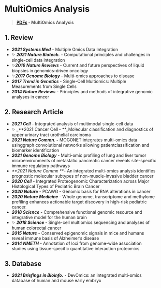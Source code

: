 # MultiOmics Analysis

> ****[**PDFs**](https://cloud.tsinghua.edu.cn/d/f72ee6992a1e4ec78044/?p=%2FMultiOmics%20Analysis\&mode=list)** - MultiOmics Analysis**

## 1. Review

* _**2021 Systems Med**_ - Multiple Omics Data Integration
* ✨ _**2021 Nature Biotech.**_ - Computational principles and challenges in single-cell data integration
* ✨_**2019 Nature Reviews**_ - Current and future perspectives of liquid biopsies in genomics-driven oncology
* ✨_**2017 Genome Biology**_ - Multi-omics approaches to disease
* _**2017 Trend in Genetics**_ - Single-Cell Multiomics: Multiple Measurements from Single Cells
* _**2014 Nature Reviews**_ - Principles and methods of integrative genomic analyses in cancer

## 2. Research Article

* _**2021 Cell**_ - Integrated analysis of multimodal single-cell data
* ✨ _**2021 Cancer Cell - **_Molecular classiﬁcation and diagnostics of upper urinary tract urothelial carcinoma
* _**2021 Nature Commn. -**_ MOGONET integrates multi-omics data usinggraph convolutional networks allowing patientclassification and biomarker identification
* _**2021 Genome Biology**_ - Multi-omic profiling of lung and liver tumor microenvironments of metastatic pancreatic cancer reveals site-specific immune regulatory pathways
* _**2021 Nature Commn **_- An integrated multi-omics analysis identifies prognostic molecular subtypes of non-muscle-invasive bladder cancer
* _**2020 Cell**_ - Integrated Proteogenomic Characterization across Major Histological Types of Pediatric Brain Cancer
* _**2020 Nature**_ - PCAWG - Genomic basis for RNA alterations in cancer
* _**2020 Nature Medicine**_ - Whole genome, transcriptome and methylome profiling enhances actionable target discovery in high-risk pediatric cancer.
* _**2018 Science**_ - Comprehensive functional genomic resource and integrative model for the human brain
* ✨ _**2018 Science**_ - Single-cell multiomics sequencing and analyses of human colorectal cancer
* _**2015 Nature**_ - Conserved epigenomic signals in mice and humans reveal immune basis of Alzheimer’s disease
* _**2014 NMETH**_ - Annotation of loci from genome-wide association studies using tissue-specific quantitative interaction proteomics 

## 3. Database

* _**2021 Briefings in Bioinfo.**_ - DevOmics: an integrated multi-omics database of human and mouse early embryo

